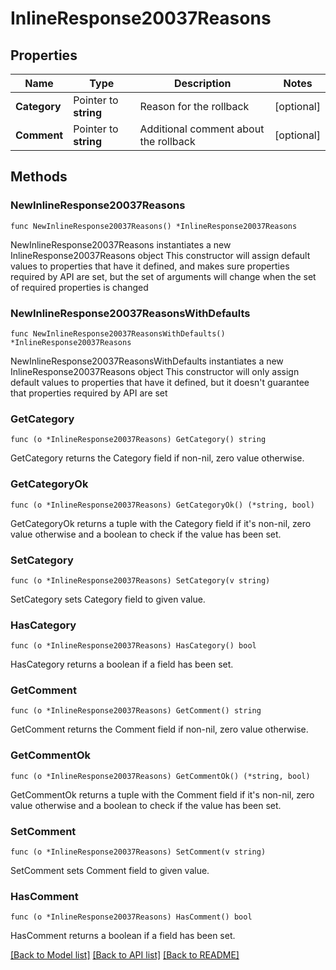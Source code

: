 # InlineResponse20037Reasons

## Properties

Name | Type | Description | Notes
------------ | ------------- | ------------- | -------------
**Category** | Pointer to **string** | Reason for the rollback | [optional] 
**Comment** | Pointer to **string** | Additional comment about the rollback | [optional] 

## Methods

### NewInlineResponse20037Reasons

`func NewInlineResponse20037Reasons() *InlineResponse20037Reasons`

NewInlineResponse20037Reasons instantiates a new InlineResponse20037Reasons object
This constructor will assign default values to properties that have it defined,
and makes sure properties required by API are set, but the set of arguments
will change when the set of required properties is changed

### NewInlineResponse20037ReasonsWithDefaults

`func NewInlineResponse20037ReasonsWithDefaults() *InlineResponse20037Reasons`

NewInlineResponse20037ReasonsWithDefaults instantiates a new InlineResponse20037Reasons object
This constructor will only assign default values to properties that have it defined,
but it doesn't guarantee that properties required by API are set

### GetCategory

`func (o *InlineResponse20037Reasons) GetCategory() string`

GetCategory returns the Category field if non-nil, zero value otherwise.

### GetCategoryOk

`func (o *InlineResponse20037Reasons) GetCategoryOk() (*string, bool)`

GetCategoryOk returns a tuple with the Category field if it's non-nil, zero value otherwise
and a boolean to check if the value has been set.

### SetCategory

`func (o *InlineResponse20037Reasons) SetCategory(v string)`

SetCategory sets Category field to given value.

### HasCategory

`func (o *InlineResponse20037Reasons) HasCategory() bool`

HasCategory returns a boolean if a field has been set.

### GetComment

`func (o *InlineResponse20037Reasons) GetComment() string`

GetComment returns the Comment field if non-nil, zero value otherwise.

### GetCommentOk

`func (o *InlineResponse20037Reasons) GetCommentOk() (*string, bool)`

GetCommentOk returns a tuple with the Comment field if it's non-nil, zero value otherwise
and a boolean to check if the value has been set.

### SetComment

`func (o *InlineResponse20037Reasons) SetComment(v string)`

SetComment sets Comment field to given value.

### HasComment

`func (o *InlineResponse20037Reasons) HasComment() bool`

HasComment returns a boolean if a field has been set.


[[Back to Model list]](../README.md#documentation-for-models) [[Back to API list]](../README.md#documentation-for-api-endpoints) [[Back to README]](../README.md)



